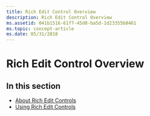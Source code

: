 ```yaml
---
title: Rich Edit Control Overview
description: Rich Edit Control Overview
ms.assetid: 041b1516-61f7-45d0-ba5d-1d23355b8461
ms.topic: concept-article
ms.date: 05/31/2018
---
```


# Rich Edit Control Overview

## In this section

-   [About Rich Edit Controls](about-rich-edit-controls.md)
-   [Using Rich Edit Controls](using-rich-edit-controls.md)

 

 




